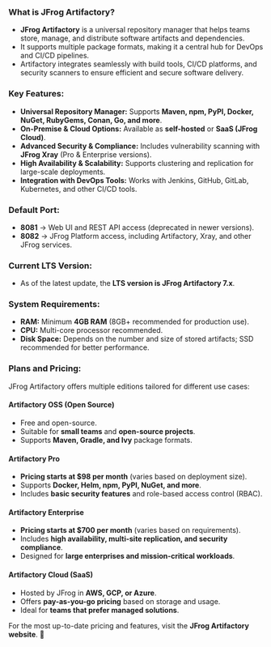 ### What is JFrog Artifactory?  
- **JFrog Artifactory** is a universal repository manager that helps teams store, manage, and distribute software artifacts and dependencies.  
- It supports multiple package formats, making it a central hub for DevOps and CI/CD pipelines.  
- Artifactory integrates seamlessly with build tools, CI/CD platforms, and security scanners to ensure efficient and secure software delivery.  

### Key Features:  
- **Universal Repository Manager:** Supports **Maven, npm, PyPI, Docker, NuGet, RubyGems, Conan, Go, and more**.  
- **On-Premise & Cloud Options:** Available as **self-hosted** or **SaaS (JFrog Cloud)**.  
- **Advanced Security & Compliance:** Includes vulnerability scanning with **JFrog Xray** (Pro & Enterprise versions).  
- **High Availability & Scalability:** Supports clustering and replication for large-scale deployments.  
- **Integration with DevOps Tools:** Works with Jenkins, GitHub, GitLab, Kubernetes, and other CI/CD tools.  

### Default Port:  
- **8081** → Web UI and REST API access (deprecated in newer versions).  
- **8082** → JFrog Platform access, including Artifactory, Xray, and other JFrog services.   

### Current LTS Version:  
- As of the latest update, the **LTS version is JFrog Artifactory 7.x**.  

### System Requirements:  
- **RAM:** Minimum **4GB RAM** (8GB+ recommended for production use).  
- **CPU:** Multi-core processor recommended.  
- **Disk Space:** Depends on the number and size of stored artifacts; SSD recommended for better performance.  

### Plans and Pricing:  
JFrog Artifactory offers multiple editions tailored for different use cases:  

#### **Artifactory OSS (Open Source)**  
- Free and open-source.  
- Suitable for **small teams** and **open-source projects**.  
- Supports **Maven, Gradle, and Ivy** package formats.  

#### **Artifactory Pro**  
- **Pricing starts at $98 per month** (varies based on deployment size).  
- Supports **Docker, Helm, npm, PyPI, NuGet, and more**.  
- Includes **basic security features** and role-based access control (RBAC).  

#### **Artifactory Enterprise**  
- **Pricing starts at $700 per month** (varies based on requirements).  
- Includes **high availability, multi-site replication, and security compliance**.  
- Designed for **large enterprises and mission-critical workloads**.  

#### **Artifactory Cloud (SaaS)**  
- Hosted by JFrog in **AWS, GCP, or Azure**.  
- Offers **pay-as-you-go pricing** based on storage and usage.  
- Ideal for **teams that prefer managed solutions**.  

For the most up-to-date pricing and features, visit the **JFrog Artifactory website**. 🚀
